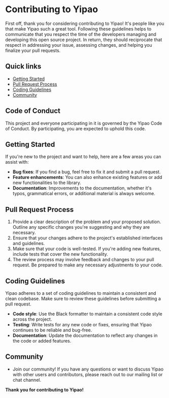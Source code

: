 # Contributing to Yipao

First off, thank you for considering contributing to Yipao! It's people like you that make Yipao such a great tool. Following these guidelines helps to communicate that you respect the time of the developers managing and developing this open source project. In return, they should reciprocate that respect in addressing your issue, assessing changes, and helping you finalize your pull requests.

## Quick links
- [Getting Started](#getting-started)
- [Pull Request Process](#pull-request-process)
- [Coding Guidelines](#coding-guidelines)
- [Community](#community)

## Code of Conduct
This project and everyone participating in it is governed by the Yipao Code of Conduct. By participating, you are expected to uphold this code.

## Getting Started
If you're new to the project and want to help, here are a few areas you can assist with:

- **Bug fixes**: If you find a bug, feel free to fix it and submit a pull request.
- **Feature enhancements**: You can also enhance existing features or add new functionalities to the library.
- **Documentation**: Improvements to the documentation, whether it's typos, grammatical errors, or additional material is always welcome.

## Pull Request Process
1. Provide a clear description of the problem and your proposed solution. Outline any specific changes you're suggesting and why they are necessary.
2. Ensure that your changes adhere to the project's established interfaces and guidelines.
3. Make sure that your code is well-tested. If you're adding new features, include tests that cover the new functionality.
4. The review process may involve feedback and changes to your pull request. Be prepared to make any necessary adjustments to your code.

## Coding Guidelines
Yipao adheres to a set of coding guidelines to maintain a consistent and clean codebase. Make sure to review these guidelines before submitting a pull request.

- **Code style**: Use the Black formatter to maintain a consistent code style across the project.
- **Testing**: Write tests for any new code or fixes, ensuring that Yipao continues to be reliable and bug-free.
- **Documentation**: Update the documentation to reflect any changes in the code or added features.

## Community
- Join our community! If you have any questions or want to discuss Yipao with other users and contributors, please reach out to our mailing list or chat channel.

**Thank you for contributing to Yipao!**

